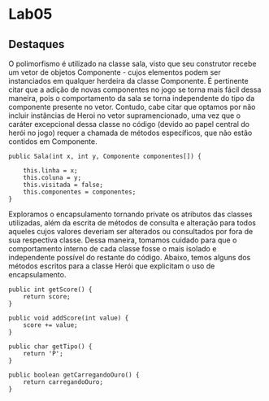 # Lab05
## Destaques

O polimorfismo é utilizado na classe sala, visto que seu construtor recebe um vetor de objetos Componente - cujos elementos podem ser instanciados em qualquer herdeira da classe Componente. É pertinente citar que a adição de novas componentes no jogo se torna mais fácil dessa maneira, pois o comportamento da sala se torna independente do tipo da componente presente no vetor. Contudo, cabe citar que optamos por não incluir instâncias de Heroi no vetor supramencionado, uma vez que o caráter excepcional dessa classe no código (devido ao papel central do herói no jogo) requer a chamada de métodos específicos, que não estão contidos em Componente.  

	public Sala(int x, int y, Componente componentes[]) {

		this.linha = x;
		this.coluna = y;
		this.visitada = false;
		this.componentes = componentes;		
	}

Exploramos o encapsulamento tornando private os atributos das classes utilizadas, além da escrita de métodos de consulta e alteração para todos aqueles cujos valores deveriam ser alterados ou consultados por fora de sua respectiva classe. Dessa maneira, tomamos cuidado para que o comportamento interno de cada classe fosse o mais isolado e independente possível do restante do código. Abaixo, temos alguns dos métodos escritos para a classe Herói que explicitam o uso de encapsulamento.

	public int getScore() {
		return score;
	}
	
	public void addScore(int value) {
		score += value;
	}
	
	public char getTipo() {
		return 'P';
	}
	
	public boolean getCarregandoOuro() {
		return carregandoOuro;
	}
